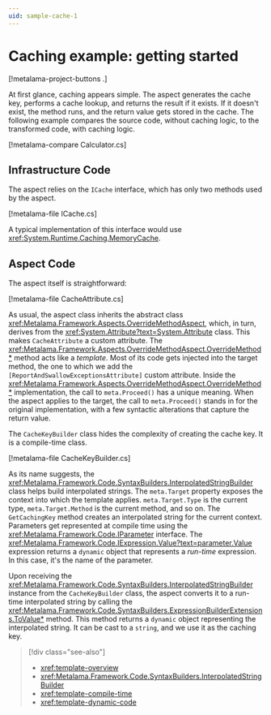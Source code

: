 ```yaml
---
uid: sample-cache-1
---
```


# Caching example: getting started

[!metalama-project-buttons .]

At first glance, caching appears simple. The aspect generates the cache key, performs a cache lookup, and returns the result if it exists. If it doesn't exist, the method runs, and the return value gets stored in the cache. The following example compares the source code, without caching logic, to the transformed code, with caching logic.

[!metalama-compare Calculator.cs]

## Infrastructure Code

The aspect relies on the `ICache` interface, which has only two methods used by the aspect.

[!metalama-file ICache.cs]

A typical implementation of this interface would use  <xref:System.Runtime.Caching.MemoryCache>.

## Aspect Code

The aspect itself is straightforward:

[!metalama-file CacheAttribute.cs]

As usual, the aspect class inherits the abstract class <xref:Metalama.Framework.Aspects.OverrideMethodAspect>, which, in turn, derives from the <xref:System.Attribute?text=System.Attribute> class. This makes `CacheAttribute` a custom attribute. The <xref:Metalama.Framework.Aspects.OverrideMethodAspect.OverrideMethod*> method acts like a _template_. Most of its code gets injected into the target method, the one to which we add the `[ReportAndSwallowExceptionsAttribute]` custom attribute. Inside the <xref:Metalama.Framework.Aspects.OverrideMethodAspect.OverrideMethod*> implementation, the call to `meta.Proceed()` has a unique meaning. When the aspect applies to the target, the call to `meta.Proceed()` stands in for the original implementation, with a few syntactic alterations that capture the return value.

The `CacheKeyBuilder` class hides the complexity of creating the cache key. It is a compile-time class.

[!metalama-file CacheKeyBuilder.cs]

As its name suggests, the <xref:Metalama.Framework.Code.SyntaxBuilders.InterpolatedStringBuilder> class helps build interpolated strings. The `meta.Target` property exposes the context into which the template applies.  `meta.Target.Type` is the current type, `meta.Target.Method` is the current method, and so on. The `GetCachingKey` method creates an interpolated string for the current context. Parameters get represented at compile time using the <xref:Metalama.Framework.Code.IParameter> interface. The <xref:Metalama.Framework.Code.IExpression.Value?text=parameter.Value> expression returns a `dynamic` object that represents a _run-time_ expression. In this case, it's the name of the parameter.

Upon receiving the <xref:Metalama.Framework.Code.SyntaxBuilders.InterpolatedStringBuilder> instance from the `CacheKeyBuilder` class, the aspect converts it to a run-time interpolated string by calling the <xref:Metalama.Framework.Code.SyntaxBuilders.ExpressionBuilderExtensions.ToValue*> method. This method returns a `dynamic` object representing the interpolated string. It can be cast to a `string`, and we use it as the caching key.


> [!div class="see-also"]
> - <xref:template-overview>
> - <xref:Metalama.Framework.Code.SyntaxBuilders.InterpolatedStringBuilder>
> - <xref:template-compile-time>
> - <xref:template-dynamic-code>
